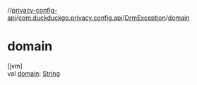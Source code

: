 //[privacy-config-api](../../../index.md)/[com.duckduckgo.privacy.config.api](../index.md)/[DrmException](index.md)/[domain](domain.md)

# domain

[jvm]\
val [domain](domain.md): [String](https://kotlinlang.org/api/latest/jvm/stdlib/kotlin/-string/index.html)
